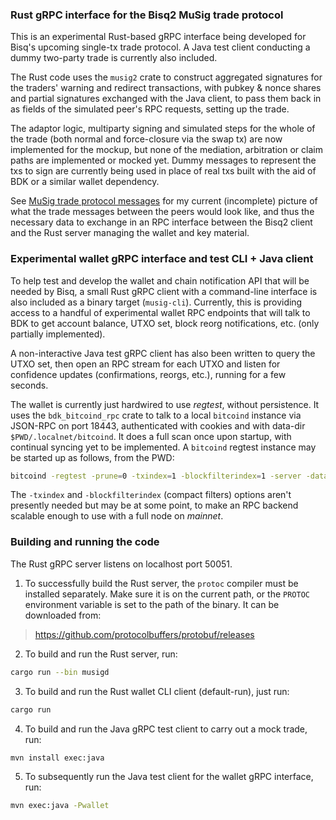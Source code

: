 ### Rust gRPC interface for the Bisq2 MuSig trade protocol

This is an experimental Rust-based gRPC interface being developed for Bisq's upcoming single-tx trade protocol. A Java
test client conducting a dummy two-party trade is currently also included.

The Rust code uses the `musig2` crate to construct aggregated signatures for the traders' warning and redirect
transactions, with pubkey & nonce shares and partial signatures exchanged with the Java client, to pass them back in as
fields of the simulated peer's RPC requests, setting up the trade.

The adaptor logic, multiparty signing and simulated steps for the whole of the trade (both normal and force-closure via
the swap tx) are now implemented for the mockup, but none of the mediation, arbitration or claim paths are implemented
or mocked yet. Dummy messages to represent the txs to sign are currently being used in place of real txs built with the
aid of BDK or a similar wallet dependency.

See [MuSig trade protocol messages](musig-trade-protocol-messages.txt) for my current (incomplete) picture of what the
trade messages between the peers would look like, and thus the necessary data to exchange in an RPC interface between
the Bisq2 client and the Rust server managing the wallet and key material.

### Experimental wallet gRPC interface and test CLI + Java client

To help test and develop the wallet and chain notification API that will be needed by Bisq, a small Rust gRPC client
with a command-line interface is also included as a binary target (`musig-cli`). Currently, this is providing access to
a handful of experimental wallet RPC endpoints that will talk to BDK to get account balance, UTXO set, block reorg
notifications, etc. (only partially implemented).

A non-interactive Java test gRPC client has also been written to query the UTXO set, then open an RPC stream for each
UTXO and listen for confidence updates (confirmations, reorgs, etc.), running for a few seconds.

The wallet is currently just hardwired to use _regtest_, without persistence. It uses the `bdk_bitcoind_rpc`
crate to talk to a local `bitcoind` instance via JSON-RPC on port 18443, authenticated with cookies and with
data-dir `$PWD/.localnet/bitcoind`. It does a full scan once upon startup, with continual syncing yet to be implemented.
A `bitcoind` regtest instance may be started up as follows, from the PWD:

```sh
bitcoind -regtest -prune=0 -txindex=1 -blockfilterindex=1 -server -datadir=.localnet/bitcoind
```

The `-txindex` and `-blockfilterindex` (compact filters) options aren't presently needed but may be at some point, to
make an RPC backend scalable enough to use with a full node on _mainnet_.

### Building and running the code

The Rust gRPC server listens on localhost port 50051.

1. To successfully build the Rust server, the `protoc` compiler must be installed separately. Make sure it is on the
   current path, or the `PROTOC` environment variable is set to the path of the binary. It can be downloaded from:

> https://github.com/protocolbuffers/protobuf/releases

2. To build and run the Rust server, run:

```sh
cargo run --bin musigd
```

3. To build and run the Rust wallet CLI client (default-run), just run:

```sh
cargo run
```

4. To build and run the Java gRPC test client to carry out a mock trade, run:

```sh
mvn install exec:java
```

5. To subsequently run the Java test client for the wallet gRPC interface, run:

```sh
mvn exec:java -Pwallet
```

